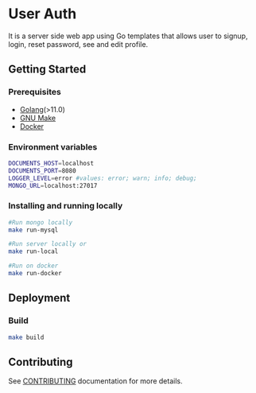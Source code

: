# User Auth

It is a server side web app using Go templates that allows user to signup, login, reset password, see and edit profile.

## Getting Started

### Prerequisites

- [Golang](http://golang.org/)(>11.0)
- [GNU Make](https://www.gnu.org/software/make/)
- [Docker](http://docker.com)

### Environment variables

```bash
DOCUMENTS_HOST=localhost
DOCUMENTS_PORT=8080
LOGGER_LEVEL=error #values: error; warn; info; debug;
MONGO_URL=localhost:27017

```

### Installing and running locally

```bash
#Run mongo locally
make run-mysql

#Run server locally or
make run-local

#Run on docker
make run-docker
```

## Deployment

### Build

```bash
make build
```

## Contributing

See [CONTRIBUTING](CONTRIBUTING.md) documentation for more details.
